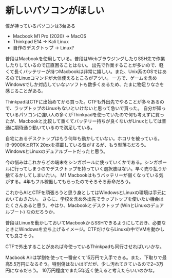 # 新しいパソコンがほしい

僕が持っているパソコンは3台ある

- Macbook M1 Pro (2020) -> MacOS
- Thinkpad E14 -> Kali Linux
- 自作のデスクトップ -> Linux?

普段はMacbookを使用している。普段はWebブラウジングしたりSSH先で作業したりしているので正直困ることはない。
出先で作業することが多いので、軽くて長くバッテリーが持つMacbookは非常に嬉しい。また、Unix系のOSではあるのでLinuxコマンドが大体使えるところがアツい。
一方で、ゲームを含めWindowsでしか対応していないソフトも数多くあるため、たまに物足りなさを感じることがある。

ThinkpadはCTFに出始めてから買った。CTFも外出先でやることが多々あるので、ラップトップのLinuxもないといけないと思って急いで買った。
自分が知っているパソコンに強い人の多くがThinkpadを使っていたので何も考えずに買ったが、Macbookと比較して重くてバッテリー持ちが良くないがLinuxとしては普通に期待通り動いているので満足している。

自宅にあるデスクトップはもう何年も動かしていない。ホコリを被っている。i9-9900KとRTX 20xxを搭載している気がするが、もう型落ちだろう。
WindowsとLinuxのデュアルブートだったと思う。

今の悩みはこれからどの端末をシンガポールに使っていくかである。シンガポールに行ってしまうのでデスクトップを持っていく選択肢はない。早く売り払うか捨てるかしてしまいたい。
M1 Macbookはもうバッテリーが弱くなっている気がする。4年もフル稼働してもらったのでそろそろ寿命だろう。

これからAIとCTFを頑張ろうと思う身としてはWindowsとLinuxの環境は手元においておきたい。
さらに、学校を含め外出先でラップトップを使いたい機会はたくさんあると思う。やはり、Macbookとデスクトップ (WinとLinuxのデュアルブート) なのだろうか。

普段はLinuxを動かしておいてMacbookからSSHできるようにしておき、必要なときにWindowsを立ち上げるイメージ。CTFだけならLinuxの中でVMを動かしても良さそう。

CTFで外出することがあれば今使っているThinkpadも同行させればいいかな。

Macbook Airは学割を使って一番安くて15万円で入手できる。また、下取りで最高5.5万円になるそう。特別傷はないはずだが、少し汚れてきているので2~3万円になるだろう。
10万円程度でまた5年近く使えると考えたらいいのかな。
